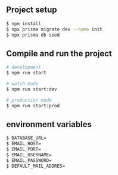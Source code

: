 

## Project setup

```bash
$ npm install
$ npx prisma migrate dev --name init
$ npx prisma db seed
```

## Compile and run the project

```bash
# development
$ npm run start

# watch mode
$ npm run start:dev

# production mode
$ npm run start:prod
```

## environment variables

```bash
$ DATABASE_URL=
$ EMAIL_HOST=
$ EMAIL_PORT=
$ EMAIL_USERNAME=
$ EMAIL_PASSWORD=
$ DEFAULT_MAIL_ADDRES=
```